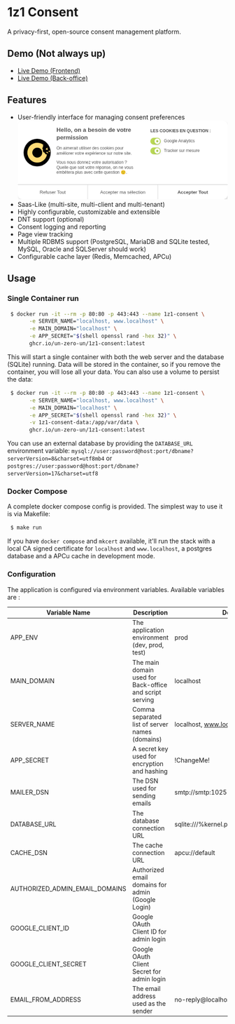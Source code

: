 1z1 Consent
===========

A privacy-first, open-source consent management platform.

Demo (Not always up)
--------------------

 * [Live Demo (Frontend)](https://www.1z1-consent.un-zero-un.net)
 * [Live Demo (Back-office)](https://1z1-consent.un-zero-un.net/admin)

Features
--------
 * User-friendly interface for managing consent preferences 
   ![Screenshot](./tests/e2e/consent-dialog.spec.ts-snapshots/Consent-dialog-box-It-checks-trackers-manually-1-chromium-linux.png)
 * Saas-Like (multi-site, multi-client and multi-tenant)
 * Highly configurable, customizable and extensible
 * DNT support (optional)
 * Consent logging and reporting
 * Page view tracking
 * Multiple RDBMS support (PostgreSQL, MariaDB and SQLite tested, MySQL, Oracle and SQLServer should work)
 * Configurable cache layer (Redis, Memcached, APCu)

Usage
-----

### Single Container run

```bash
 $ docker run -it --rm -p 80:80 -p 443:443 --name 1z1-consent \
       -e SERVER_NAME="localhost, www.localhost" \
       -e MAIN_DOMAIN="localhost" \
       -e APP_SECRET="$(shell openssl rand -hex 32)" \
       ghcr.io/un-zero-un/1z1-consent:latest
```

This will start a single container with both the web server and the database (SQLite) running.
Data will be stored in the container, so if you remove the container, you will lose all your data.
You can also use a volume to persist the data:

```bash
 $ docker run -it --rm -p 80:80 -p 443:443 --name 1z1-consent \
       -e SERVER_NAME="localhost, www.localhost" \
       -e MAIN_DOMAIN="localhost" \
       -e APP_SECRET="$(shell openssl rand -hex 32)" \
       -v 1z1-consent-data:/app/var/data \
       ghcr.io/un-zero-un/1z1-consent:latest
```

You can use an external database by providing the `DATABASE_URL` environment variable:
`mysql://user:password@host:port/dbname?serverVersion=8&charset=utf8mb4` or 
`postgres://user:password@host:port/dbname?serverVersion=17&charset=utf8`

### Docker Compose

A complete docker compose config is provided. The simplest way to use it is via Makefile:

```bash
 $ make run
```

If you have `docker compose` and `mkcert` available, it'll run the stack with a local CA signed certificate for 
`localhost` and `www.localhost`, a postgres database and a APCu cache in development mode. 

### Configuration

The application is configured via environment variables. Available variables are :


| Variable Name                  | Description                                             | Default Value                                   |
|--------------------------------|---------------------------------------------------------|-------------------------------------------------|
| APP_ENV                        | The application environment (dev, prod, test)           | prod                                            |
| MAIN_DOMAIN                    | The main domain used for Back-office and script serving | localhost                                       |
| SERVER_NAME                    | Comma separated list of server names (domains)          | localhost, www.localhost                        |
| APP_SECRET                     | A secret key used for encryption and hashing            | !ChangeMe!                                      |
| MAILER_DSN                     | The DSN used for sending emails                         | smtp://smtp:1025                                |
| DATABASE_URL                   | The database connection URL                             | sqlite:///%kernel.project_dir%/var/data/data.db |
| CACHE_DSN                      | The cache connection URL                                | apcu://default                                  |
| AUTHORIZED_ADMIN_EMAIL_DOMAINS | Authorized email domains for admin (Google Login)       |                                                 |
| GOOGLE_CLIENT_ID               | Google OAuth Client ID for admin login                  |                                                 |
| GOOGLE_CLIENT_SECRET           | Google OAuth Client Secret for admin login              |                                                 |
| EMAIL_FROM_ADDRESS             | The email address used as the sender                    | no-reply@localhost                              |
